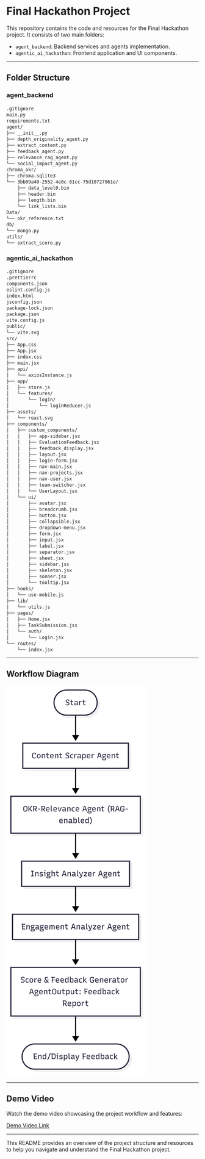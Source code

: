 # Final Hackathon Project

This repository contains the code and resources for the Final Hackathon project. It consists of two main folders:

- `agent_backend`: Backend services and agents implementation.
- `agentic_ai_hackathon`: Frontend application and UI components.

---

## Folder Structure

### agent_backend

```
.gitignore
main.py
requirements.txt
agent/
├── __init__.py
├── depth_originality_agent.py
├── extract_content.py
├── feedback_agent.py
├── relevance_rag_agent.py
└── social_impact_agent.py
chroma_okr/
├── chroma.sqlite3
└── 3bb09a40-2552-4e0c-81cc-75d10727961e/
    ├── data_level0.bin
    ├── header.bin
    ├── length.bin
    └── link_lists.bin
Data/
└── okr_reference.txt
db/
└── mongo.py
utils/
└── extract_score.py
```

### agentic_ai_hackathon

```
.gitignore
.prettierrc
components.json
eslint.config.js
index.html
jsconfig.json
package-lock.json
package.json
vite.config.js
public/
└── vite.svg
src/
├── App.css
├── App.jsx
├── index.css
├── main.jsx
├── api/
│   └── axiosInstance.js
├── app/
│   ├── store.js
│   └── features/
│       └── login/
│           └── loginReducer.js
├── assets/
│   └── react.svg
├── components/
│   ├── custom_components/
│   │   ├── app-sidebar.jsx
│   │   ├── EvaluationFeedback.jsx
│   │   ├── feedback_display.jsx
│   │   ├── layout.jsx
│   │   ├── login-form.jsx
│   │   ├── nav-main.jsx
│   │   ├── nav-projects.jsx
│   │   ├── nav-user.jsx
│   │   ├── team-switcher.jsx
│   │   └── UserLayout.jsx
│   └── ui/
│       ├── avatar.jsx
│       ├── breadcrumb.jsx
│       ├── button.jsx
│       ├── collapsible.jsx
│       ├── dropdown-menu.jsx
│       ├── form.jsx
│       ├── input.jsx
│       ├── label.jsx
│       ├── separator.jsx
│       ├── sheet.jsx
│       ├── sidebar.jsx
│       ├── skeleton.jsx
│       ├── sonner.jsx
│       └── tooltip.jsx
├── hooks/
│   └── use-mobile.js
├── lib/
│   └── utils.js
├── pages/
│   ├── Home.jsx
│   ├── TaskSubmission.jsx
│   └── auth/
│       └── Login.jsx
└── routes/
    └── index.jsx
```

---

## Workflow Diagram

![Workflow Diagram](./workflow_diagram.png)

---

## Demo Video

Watch the demo video showcasing the project workflow and features:

[Demo Video Link](https://drive.google.com/file/d/1QrRtnLiz83Zezc_0BQNpIgFmgomyYQuv/view?usp=sharing)

---

This README provides an overview of the project structure and resources to help you navigate and understand the Final Hackathon project.
